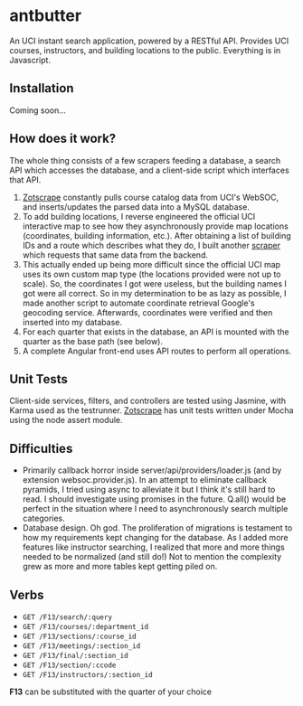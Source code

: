 antbutter
=========

An UCI instant search application, powered by a RESTful API. 
Provides UCI courses, instructors, and building locations to the public. Everything is in Javascript.

Installation
-------------
Coming soon...

How does it work?
-----------------
The whole thing consists of a few scrapers feeding a database, a search API which accesses the database, and a client-side
script which interfaces that API.

1. [Zotscrape](https://github.com/blaisebaileyfinnegan/zotscrape) constantly pulls course catalog data from UCI's WebSOC, 
and inserts/updates the parsed data into a MySQL database.
2. To add building locations, I reverse engineered the official UCI interactive map to see how they asynchronously provide
map locations (coordinates, building information, etc.). 
After obtaining a list of building IDs and a route which describes what they do, I built another 
[scraper](https://github.com/blaisebaileyfinnegan/ucimapscraper) which requests that same data from the backend.
3. This actually ended up being more difficult since the official UCI map uses its own custom map type (the locations provided
were not up to scale). So, the coordinates I got were useless, but the building names I got were all correct.
So in my determination to be as lazy as possible, I made another script to automate coordinate 
retrieval Google's geocoding service. Afterwards, coordinates were verified and then inserted into my database.
4. For each quarter that exists in the database, an API is mounted with the quarter as the base path (see below).
5. A complete Angular front-end uses API routes to perform all operations.

Unit Tests
----------
Client-side services, filters, and controllers are tested using Jasmine, with Karma used as the testrunner.
[Zotscrape](https://github.com/blaisebaileyfinnegan/zotscrape) has unit tests written under Mocha using the node
assert module.

Difficulties
------------
- Primarily callback horror inside server/api/providers/loader.js (and by extension websoc.provider.js).
In an attempt to eliminate callback pyramids, I tried using async to alleviate it but I think it's still hard to read.
I should investigate using promises in the future. Q.all() would be perfect in the situation where I need to asynchronously 
search multiple categories.
- Database design. Oh god. The proliferation of migrations is testament to how my requirements kept changing for the database.
As I added more features like instructor searching, I realized that more and more things needed to be normalized
(and still do!) Not to mention the complexity grew as more and more tables kept getting piled on.

Verbs
-----
- `GET /F13/search/:query`
- `GET /F13/courses/:department_id`
- `GET /F13/sections/:course_id`
- `GET /F13/meetings/:section_id`
- `GET /F13/final/:section_id`
- `GET /F13/section/:ccode`
- `GET /F13/instructors/:section_id`

**F13** can be substituted with the quarter of your choice
